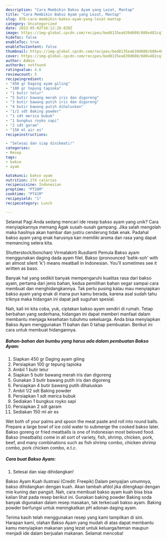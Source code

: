 ```yaml
---
description: "Cara Membikin Bakso Ayam yang Lezat, Mantap"
title: "Cara Membikin Bakso Ayam yang Lezat, Mantap"
slug: 876-cara-membikin-bakso-ayam-yang-lezat-mantap
category: Uncategorized
date: 2023-05-02T16:12:28.839Z
image: https://img-global.cpcdn.com/recipes/bed8135ea639d680/680x482cq70/bakso-ayam-foto-resep-utama.jpg
hideToc: false
enableToc: true
enableTocContent: false
thumbnail: https://img-global.cpcdn.com/recipes/bed8135ea639d680/680x482cq70/bakso-ayam-foto-resep-utama.jpg
cover: https://img-global.cpcdn.com/recipes/bed8135ea639d680/680x482cq70/bakso-ayam-foto-resep-utama.jpg
author: Admin
authorAv: notfound
ratingvalue: 4.6
reviewcount: 5
recipeingredient:
- "450 gr Daging ayam giling"
- "100 gr tepung tapioka"
- "1 butir telur"
- "5 butir bawang merah iris dan digoreng"
- "3 butir bawang putih iris dan digoreng"
- "4 butir bawang putih dihaluskan"
- "1/2 sdt Baking powder"
- "1 sdt merica bubuk"
- "1 bungkus royko sapi"
- "2 sdt garam"
- "150 ml air es"
recipeinstructions:

- "Selesai dan siap dinikmati!"
categories:
- Resep
tags:
- bakso
- ayam

katakunci: bakso ayam 
nutrition: 274 calories
recipecuisine: Indonesian
preptime: "PT26M"
cooktime: "PT41M"
recipeyield: "1"
recipecategory: Lunch

---
```



Selamat Pagi Anda sedang mencari ide resep bakso ayam yang unik? Cara menyiapkannya memang Agak susah-susah gampang. Jika salah mengolah maka hasilnya akan hambar dan justru cenderung tidak enak. Padahal bakso ayam yang enak harusnya kan memiliki aroma dan rasa yang dapat memancing selera kita.


Shutterstock/bonchan) Virmalakirti Rusdianti Pemula Bakso ayam menggunakan daging dada ayam filet. Bakso (pronounced &#39;bahk-soh&#39; with an almost silent &#39;k&#39;) means meatball in Indonesian. You&#39;ll sometimes see it written as baso.

Banyak hal yang sedikit banyak mempengaruhi kualitas rasa dari bakso ayam, pertama dari jenis bahan, kedua pemilihan bahan segar sampai cara membuat dan menghidangkannya. Tak perlu pusing kalau mau menyiapkan bakso ayam yang enak di mana pun kamu berada, karena asal sudah tahu triknya maka hidangan ini dapat jadi suguhan spesial.


Nah, kali ini kita coba, yuk, ciptakan bakso ayam sendiri di rumah. Tetap berbahan yang sederhana, hidangan ini dapat memberi manfaat dalam membantu menjaga kesehatan tubuhmu sekeluarga. Anda bisa menyiapkan Bakso Ayam menggunakan 11 bahan dan 0 tahap pembuatan. Berikut ini cara untuk membuat hidangannya.

<!--inarticleads1-->

##### Bahan-bahan dan bumbu yang harus ada dalam pembuatan Bakso Ayam:

1. Siapkan 450 gr Daging ayam giling
1. Persiapkan 100 gr tepung tapioka
1. Ambil 1 butir telur
1. Siapkan 5 butir bawang merah iris dan digoreng
1. Gunakan 3 butir bawang putih iris dan digoreng
1. Persiapkan 4 butir bawang putih dihaluskan
1. Ambil 1/2 sdt Baking powder
1. Persiapkan 1 sdt merica bubuk
1. Sediakan 1 bungkus royko sapi
1. Persiapkan 2 sdt garam
1. Sediakan 150 ml air es


Wet both of your palms and spoon the meat paste and roll into round balls. Prepare a large bowl of ice cold water to submerge the cooked bakso later. Bakso goreng or fried meatballs is one of Indonesian most beloved food. Bakso (meatballs) come in all sort of variety, fish, shrimp, chicken, pork, beef, and many combinations such as fish shrimp combo, chicken shrimp combo, pork chicken combo, e.t.c. 

<!--inarticleads2-->

##### Cara buat Bakso Ayam:


1. Selesai dan siap dihidangkan!

Bakso Ayam Kuah Ilustrasi (Credit: Freepik) Dalam penyajian umumnya, bakso dihidangkan dengan kuah. Akan tambah afdol jika dilengkapi dengan mie kuning dan pangsit. Nah, cara membuat bakso ayam kuah bisa bisa kalian lihat pada resep berikut ini. Gunakan baking powder Baking soda banyak digunakan dalam resep masakan, tak terkecuali bakso ayam. Baking powder berfungsi untuk meningkatkan pH adonan daging ayam. 

Terima kasih telah menggunakan resep yang kami tampilkan di sini. Harapan kami, olahan Bakso Ayam yang mudah di atas dapat membantu kamu menyiapkan makanan yang lezat untuk keluarga/teman maupun menjadi ide dalam berjualan makanan. Selamat mencoba!
